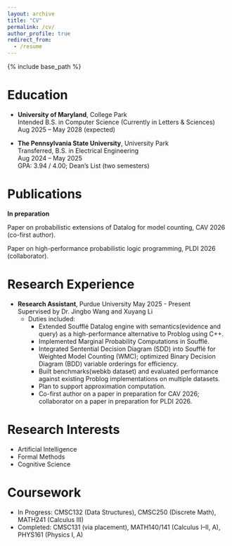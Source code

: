 ```yaml
---
layout: archive
title: "CV"
permalink: /cv/
author_profile: true
redirect_from:
  - /resume
---
```


{% include base_path %}

Education
======
- **University of Maryland**, College Park  
  Intended B.S. in Computer Science (Currently in Letters & Sciences)  
  Aug 2025 – May 2028 (expected)  

- **The Pennsylvania State University**, University Park  
  Transferred, B.S. in Electrical Engineering  
  Aug 2024 – May 2025  
  GPA: 3.94 / 4.00; Dean’s List (two semesters)  

Publications
======
**In preparation**

Paper on probabilistic extensions of Datalog for model counting, CAV 2026 (co-first author).

Paper on high-performance probabilistic logic programming, PLDI 2026 (collaborator). 

Research Experience
======
- **Research Assistant**, Purdue University
  May 2025 - Present  
  Supervised by Dr. Jingbo Wang and Xuyang Li 
  * Duties included: 	                                                             
    - Extended Soufflé Datalog engine with semantics(evidence and query) as a high-performance alternative to Problog using C++.
    - Implemented Marginal Probability Computations in Soufflé.
    - Integrated Sentential Decision Diagram (SDD) into Soufflé for Weighted Model Counting (WMC); optimized Binary Decision Diagram (BDD) variable orderings for efficiency.
    - Built benchmarks(webkb dataset) and evaluated performance against existing Problog implementations on multiple datasets.
    - Plan to support approximation computation.
    - Co-first author on a paper in preparation for CAV 2026; collaborator on a paper in preparation for PLDI 2026.

Research Interests
=====
* Artificial Intelligence
* Formal Methods
* Cognitive Science

Coursework
=====
* In Progress: CMSC132 (Data Structures), CMSC250 (Discrete Math), MATH241 (Calculus III)  
* Completed: CMSC131 (via placement), MATH140/141 (Calculus I–II, A), PHYS161 (Physics I, A)